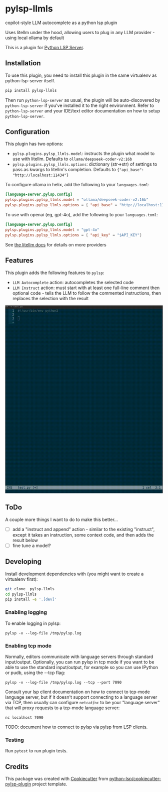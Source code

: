 # pylsp-llmls

copilot-style LLM autocomplete as a python lsp plugin

Uses litellm under the hood, allowing users to plug in any LLM provider - using local ollama by default

This is a plugin for [Python LSP Server](https://github.com/python-lsp/python-lsp-server).

## Installation

To use this plugin, you need to install this plugin in the same virtualenv as python-lsp-server itself.

``` bash
pip install pylsp-llmls
```

Then run `python-lsp-server` as usual, the plugin will be auto-discovered by
`python-lsp-server` if you've installed it to the right environment. Refer to
`python-lsp-server` and your IDE/text editor documentation on how to setup
`python-lsp-server`.

## Configuration

This plugin has two options:
- `pylsp.plugins.pylsp_llmls.model`: instructs the plugin what model to use with litellm. Defaults to `ollama/deepseek-coder-v2:16b`
- `pylsp.plugins.pylsp_llmls.options`: dictionary (str->str) of settings to pass as kwargs to litellm's completion. Defaults to `{"api_base": "http://localhost:11434"}`

To configure ollama in helix, add the following to your `languages.toml`:
```toml
[language-server.pylsp.config]
pylsp.plugins.pylsp_llmls.model = "ollama/deepseek-coder-v2:16b"
pylsp.plugins.pylsp_llmls.options = { "api_base" = "http://localhost:11434"}
```

To use with openai (eg, gpt-4o), add the following to your `languages.toml`:
```toml
[language-server.pylsp.config]
pylsp.plugins.pylsp_llmls.model = "gpt-4o"
pylsp.plugins.pylsp_llmls.options = { "api_key" = "$API_KEY"}
```

See [the litellm docs](https://docs.litellm.ai/docs/providers) for details on more providers

## Features

This plugin adds the following features to `pylsp`:
- `LLM Autocomplete` action: autocompletes the selected code
- `LLM Instruct` action: must start with at least one full-line comment then optional code - tells the LLM to follow the commented instructions, then replaces the selection with the result

![example](recording.gif)

## ToDo
A couple more things I want to do to make this better...
- [ ] add a "instruct and append" action - similar to the existing "instruct", except it takes an instruction, some context code, and then adds the result below
- [ ] fine tune a model?

## Developing

Install development dependencies with (you might want to create a virtualenv first):

``` bash
git clone  pylsp-llmls
cd pylsp-llmls
pip install -e '.[dev]'
```

### Enabling logging

To enable logging in pylsp:

    pylsp -v --log-file /tmp/pylsp.log

### Enabling tcp mode

Normally, editors communicate with language servers through standard
input/output. Optionally, you can run pylsp in tcp mode if you want to be able
to use the standard input/output, for example so you can use IPython or pudb,
using the --tcp flag:

    pylsp -v --log-file /tmp/pylsp.log --tcp --port 7090

Consult your lsp client documentation on how to connect to tcp-mode language
server, but if it doesn't support connecting to a language server via TCP, then
usually can configure `netcat`/`nc` to be your "language server" that will
proxy requests to a tcp-mode language server:

    nc localhost 7090

TODO: document how to connect to pylsp via pylsp from LSP clients.
### Testing 

Run `pytest` to run plugin tests.



## Credits

This package was created with
[Cookiecutter](https://github.com/audreyr/cookiecutter) from 
[python-lsp/cookiecutter-pylsp-plugin](https://github.com/python-lsp/cookiecutter-pylsp-plugin)
project template.
